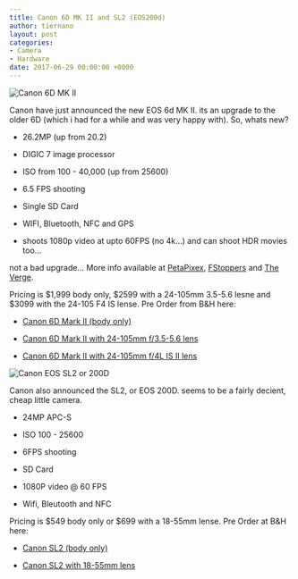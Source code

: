 ```yaml
---
title: Canon 6D MK II and SL2 (EOS200d)
author: tiernano
layout: post
categories:
- Camera
- Hardware
date: 2017-06-29 00:00:00 +0000
---
```

![Canon 6D MK II](https://www.geekphotographer.com/wp-content/uploads/2017/06/29/6dmkii.0.jpg)

Canon have just announced the new EOS 6d MK II. its an upgrade to the older 6D (which i had for a while and was very happy with). So, whats new?

* 26.2MP (up from 20.2)

* DIGIC 7 image processor

* ISO from 100 - 40,000 (up from 25600)

* 6.5 FPS shooting

* Single SD Card

* WIFI, Bluetooth, NFC and GPS

* shoots 1080p video at upto 60FPS (no 4k...) and can shoot HDR movies too...

not a bad upgrade... More info available at [PetaPixex](https://petapixel.com/2017/06/28/canon-6d-mark-ii-unveiled-cheaper-full-frame-dslr-enthusiasts/), [FStoppers](https://fstoppers.com/gear/canon-announces-6d-mark-ii-and-sl2-cameras-181323) and [The Verge](https://www.theverge.com/circuitbreaker/2017/6/29/15885744/canon-6d-mark-ii-rebel-sl2-specs-price-4k).

Pricing is $1,999 body only, $2599 with a 24-105mm 3.5-5.6 lesne and $3099 with the 24-105 F4 IS lense. Pre Order from B&H here:

* [Canon 6D Mark II (body only)](https://www.bhphotovideo.com/c/product/1346734-REG/canon_eos_6d_mark_ii.html)

* [Canon 6D Mark II with 24-105mm f/3.5-5.6 lens](https://www.bhphotovideo.com/c/product/1346736-REG/canon_eos_6d_mark_ii.html)

* [Canon 6D Mark II with 24-105mm f/4L IS II lens](https://www.bhphotovideo.com/c/product/1346735-REG/canon_eos_6d_mark_ii.html)

![Canon EOS SL2 or 200D](https://www.geekphotographer.com/wp-content/uploads/2017/06/29/sl2.jpg)

Canon also announced the SL2, or EOS 200D. seems to be a fairly decient, cheap little camera.

* 24MP APC-S

* ISO 100 - 25600

* 6FPS shooting

* SD Card

* 1080P video @ 60 FPS

* Wifi, Bleutooth and NFC

Pricing is $549 body only or $699 with a 18-55mm lense. Pre Order at B&H here:

* [Canon SL2 (body only)](https://www.bhphotovideo.com/c/product/1346763-REG/canon_eos_rebel_sl2_dslr.html)

* [Canon SL2 with 18-55mm lens](https://www.bhphotovideo.com/c/product/1346737-REG/canon_eos_rebel_sl2_dslr.html)